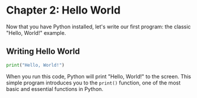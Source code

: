 # Chapter 2: Hello World

Now that you have Python installed, let's write our first program: the classic "Hello, World!" example.

## Writing Hello World

```python
print("Hello, World!")
```

When you run this code, Python will print "Hello, World!" to the screen. This simple program introduces you to the `print()` function, one of the most basic and essential functions in Python.